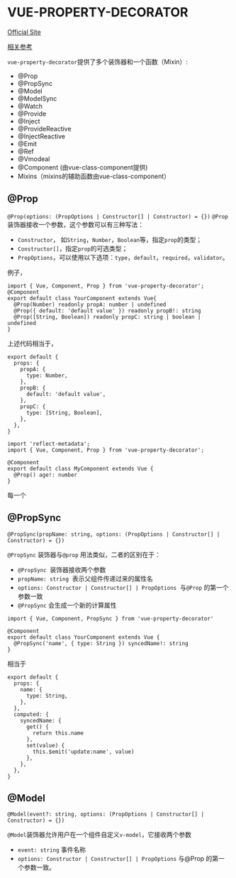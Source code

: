 # VUE-PROPERTY-DECORATOR 
[Official Site](https://github.com/kaorun343/vue-property-decorator#Prop)

[相关参考](https://juejin.cn/post/6844903893734785032)

`vue-property-decorator`提供了多个装饰器和一个函数（Mixin）:
- @Prop
- @PropSync
- @Model
- @ModelSync
- @Watch
- @Provide
- @Inject
- @ProvideReactive
- @InjectReactive
- @Emit
- @Ref
- @Vmodeal
- @Component (由vue-class-component提供)
- Mixins（mixins的辅助函数由vue-class-component）

## @Prop
`@Prop(options: (PropOptions | Constructor[] | Constructor) = {})`
`@Prop`装饰器接收一个参数，这个参数可以有三种写法：
- `Constructor`， 如`String`，`Number`，`Boolean`等，指定`prop`的类型；
- `Constructor[]`，指定`prop`的可选类型；
- `PropOptions`，可以使用以下选项：`type`，`default`，`required`，`validator`。

例子，
```
import { Vue, Component, Prop } from 'vue-property-decorator';
@Component
export default class YourComponent extends Vue{
  @Prop(Number) readonly propA: number | undefined
  @Prop({ default: 'default value' }) readonly propB!: string
  @Prop([String, Boolean]) readonly propC: string | boolean | undefined
}
```
上述代码相当于，
```
export default {
  props: {
    propA: {
      type: Number,
    },
    propB: {
      default: 'default value',
    },
    propC: {
      type: [String, Boolean],
    },
  },
}
```

```
import 'reflect-metadata';
import { Vue, Component, Prop } from 'vue-property-decorator';

@Component
export default class MyComponent extends Vue {
  @Prop() age!: number
}
```
每一个

## @PropSync
`@PropSync(propName: string, options: (PropOptions | Constructor[] | Constructor) = {})`

`@PropSync` 装饰器与`@prop` 用法类似，二者的区别在于：
- `@PropSync`  装饰器接收两个参数
- `propName: string`  表示父组件传递过来的属性名 
- `options: Constructor | Constructor[] | PropOptions`  与`@Prop` 的第一个参数一致
- `@PropSync` 会生成一个新的计算属性

```
import { Vue, Component, PropSync } from 'vue-property-decorator'

@Component
export default class YourComponent extends Vue {
  @PropSync('name', { type: String }) syncedName!: string
}
```
相当于
```
export default {
  props: {
    name: {
      type: String,
    },
  },
  computed: {
    syncedName: {
      get() {
        return this.name
      },
      set(value) {
        this.$emit('update:name', value)
      },
    },
  },
}
```

## @Model
`@Model(event?: string, options: (PropOptions | Constructor[] | Constructor) = {})`

`@Model`装饰器允许用户在一个组件自定义`v-model`，它接收两个参数
- `event: string` 事件名称
- `options: Constructor | Constructor[] | PropOptions` 与@Prop 的第一个参数一致。

